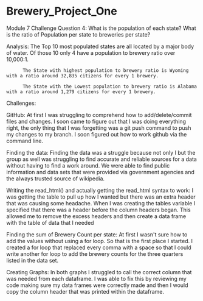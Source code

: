 # Brewery_Project_One
Module 7 Challenge
Question 4: What is the population of each state? What is the ratio of Population per state to breweries per state?

Analysis: The Top 10 most populated states are all located by a major body of water.
            Of those 10 only 4 have a population to brewery ratio over 10,000:1.

          The State with highest population to brewery ratio is Wyoming with a ratio around 32,835 citizens for every 1 brewery. 
          
          The State with the Lowest population to brewery ratio is Alabama with a ratio around 1,279 citizens for every 1 brewery.


Challenges:

GitHub: 
    At first I was struggling to comprehend how to add/delete/commit files and changes. I soon came to figure out that I was doing everything right, the only thing that I was forgetting was a git push command to push my changes to my branch. I soon figured out how to work github via the command line. 

Finding the data: 
    Finding the data was a struggle because not only I but the group as well was struggling to find accurate and reliable sources for a data without having to find a work around. We were able to find public information and data sets that were provided via government agencies and the always trusted source of wikipedia.

Writing the read_html() and actually getting the read_html syntax to work: 
    I was getting the table to pull up how I wanted but there was an extra header that was causing some headache. When I was creating the tables variable I specified that there was a header before the column headers began. This allowed me to remove the excess headers and then create a data frame with the table of data that I needed

Finding the sum of Brewery Count per state:
    At first I wasn't sure how to add the values without using a for loop. So that is the first place I started. I created a for loop that replaced every comma with a space so that I could write another for loop to add the brewery counts for the three quarters listed in the data set. 

Creating Graphs:
    In both graphs I struggled to call the correct column that was needed from each dataframe.
    I was able to fix this by reviewing my code making sure my data frames were correctly made and then I would copy the column header that was printed within the dataframe.


